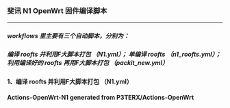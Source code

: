 ### 斐讯 N1 OpenWrt 固件编译脚本
---------------------------------
##### workflows 里主要有三个自动脚本，分别为：
##### 编译 roofts 并利用F大脚本打包 （N1.yml）； 单编译 roofts （n1_roofts.yml）； 利用编译好的 roofts 再用F大脚本打包 （packit_new.yml）

#### 1、编译 roofts 并利用F大脚本打包 （N1.yml）

#### Actions-OpenWrt-N1 generated from P3TERX/Actions-OpenWrt
